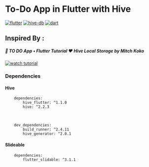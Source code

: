 # To-Do App in Flutter with Hive

<div>
    <a href="https://flutter.dev/"><img src="https://img.shields.io/badge/-Flutter-blue?style=for-the-badge&logo=flutter&logoColor=white" alt="flutter"></a>
    <a href="https://docs.hivedb.dev/#/"><img src="https://img.shields.io/badge/-Hive-orange?style=for-the-badge&logo=apache-hive&logoColor=white" alt="hive-db"></a>
    <a href="https://dart.dev/"><img src="https://img.shields.io/badge/-Dart-0175C2?style=for-the-badge&logo=dart&logoColor=white" alt="dart"></a>
</div>

## Inspired By : 

##### 📱 TO DO App • Flutter Tutorial ♥ Hive Local Storage *by* **Mitch  Koko**
[![watch tutorial](https://i.ytimg.com/vi/mMgr47QBZWA/hq720.jpg)](https://www.youtube.com/watch?v=mMgr47QBZWA)

### Dependencies

#### Hive
        dependencies:
            hive_flutter: ^1.1.0
            hive: ^2.2.3
<br>

        dev_dependencies:
            build_runner: ^2.4.11
            hive_generator: ^2.0.1


#### Slideable
        dependencies:
            flutter_slidable: ^3.1.1
